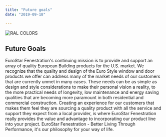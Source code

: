 ```yaml
---
title: "Future goals"
date: "2019-09-18"

---
```



![RAL COLORS](../../futureGoalsFolder/RAL_HD.jpg)


## Future Goals

EuroStar Fenestration's continuing mission is to provide and support an array of quality European Building products for the U.S. market. We recognize that the quality and design of the Euro Style window and door products we offer can address many of the market needs of our customers that are currently unmet in many cases. These needs can be as simple as design and style considerations to make their personal vision a reality, to the more practical needs of longevity, low maintenance and energy saving qualities that are becoming more paramount in both residential and commercial construction. Creating an experience for our customers that makes them feel they are sourcing a quality product with all the service and support they expect from a local provider, is where EuroStar Fenestration really provides the value and advantage to incorporating our product line into your project. EuroStar Fenestration - Better Living Through Performance, it's our philosophy for your way of life.